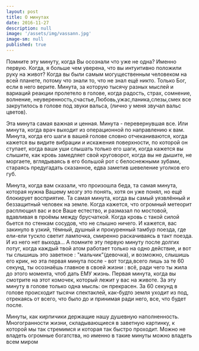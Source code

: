 ```yaml
---
layout: post
title: О минутах
date: 2016-11-27
description: null
image: '/assets/img/vassann.jpg'
image-sm: null
published: true
---
```

Помните эту минуту, когда Вы осознали что уже не одна? Именно первую. Когда, я больше чем уверена, 
что вы интуитивно положили руку на живот? Когда вы были самым могущественным человеком на всей планете, 
потому что знали то, что не знал ещё никто. Только Бог, если в него верите. Минута, за которую тысячу 
разных мыслей и вариаций реакции пролетело в голове, когда радость, страх, сомнение, волнение, 
неуверенность,счастье,Любовь,ужас,паника,слезы,смех все закрутилось в голове под звуки вальса, 
(лично у меня звучал вальс цветов).
 
Эта минута самая важная и ценная. Минута - перевернувшая все.
Или минута, когда врач выходит из операционной по направлению к вам. Минута, когда его шаги в вашей 
голове словно отчеканиваются, когда кажется вы видите вибрации и искажения поверхности, по которой он ступает, 
когда ваши уши слышать только его шаги, когда кажется вы слышите, как кровь замедляет свой круговорот, 
когда вы не дышите, не моргаете, вглядываясь в его большой рот с белоснежными зубами, стараясь предугадать 
сказанное, едва заметив шевеление уголков его губ. 

Минута, когда вам сказали, что произошла беда, та самая минута, которая нужна Вашему мозгу это понять, 
хотя он уже понял, но ещё блокирует восприятие. Та самая минута, когда вы самый уязвлённый и беззащитный 
человек на земле. Когда кажется, что огромный метеорит расплющил вас и все Ваше естество, и размазал по 
мостовой, вдавливая в проёмы между брусчаткой. Когда кровь с такой силой бьется по стенкам сосудов, 
что не слышно ничего. И кажется, вас закинуло в узкий, тёмный, душный и прокуренный тамбур поезда, 
где ели-ели тускло светит лампочка, смиренно раскачиваясь в такт поезда. И из него нет выхода...
А помните эту первую минуту после долгих потуг, когда каждый твой атом работает только на одно действие, 
и вот ты слышишь это заветное : "мальчик"(девочка), и возможно, слышишь его крик, но эта первая минута 
после - вот тогда,всего лишь за те 60 секунд, ты осознаёшь главное в своей жизни : всё, ради чего ты жила 
до этого момента, чтоб дать ЕМУ жизнь. Первая минута, когда вы смотрите на этот комочек, который лежит 
у вас на животе. За эту минуту в голове только одна мысль: он прекрасен. 
За 60 секунд в голове происходит тысячи спектаклей, как-будто земля уходит из под, 
отрекаясь от всего, что было до и принимая ради него, все, что будет после. 

Минуты, как кирпичики держащие нашу душевную наполненность. Многогранности жизни, складывающиеся в 
заветную картинку, к которой мы так стремимся и которая так быстро проходит. Можно не владеть огромные 
богатства, но именно в такие минуты можно владеть всем миром

